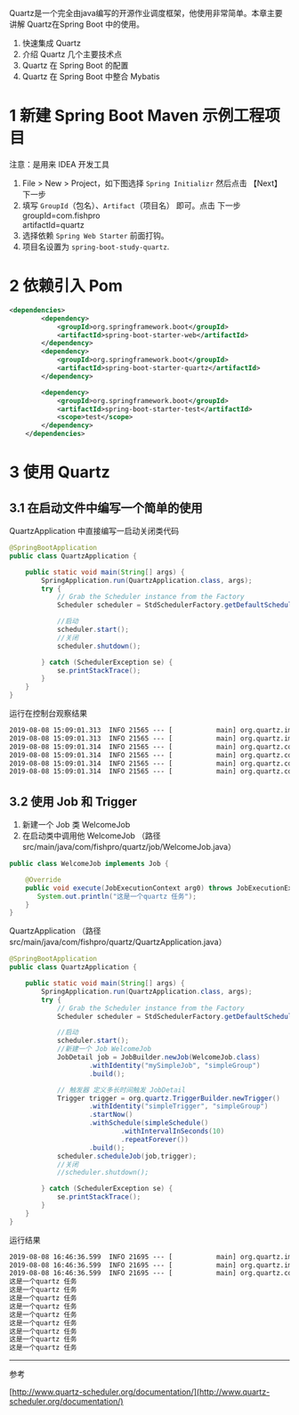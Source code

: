 Quartz是一个完全由java编写的开源作业调度框架，他使用非常简单。本章主要讲解 Quartz在Spring Boot 中的使用。
1. 快速集成 Quartz
2. 介绍 Quartz 几个主要技术点
3. Quartz 在 Spring Boot 的配置
4. Quartz 在 Spring Boot 中整合 Mybatis


# 1 新建 Spring Boot Maven 示例工程项目 
注意：是用来 IDEA 开发工具
1. File > New > Project，如下图选择 `Spring Initializr` 然后点击 【Next】下一步
2. 填写 `GroupId`（包名）、`Artifact`（项目名） 即可。点击 下一步
    groupId=com.fishpro   
    artifactId=quartz
3. 选择依赖 `Spring Web Starter` 前面打钩。
4. 项目名设置为 `spring-boot-study-quartz`.
   
# 2 依赖引入 Pom
```xml
<dependencies>
        <dependency>
            <groupId>org.springframework.boot</groupId>
            <artifactId>spring-boot-starter-web</artifactId>
        </dependency>
        <dependency>
            <groupId>org.springframework.boot</groupId>
            <artifactId>spring-boot-starter-quartz</artifactId>
        </dependency>

        <dependency>
            <groupId>org.springframework.boot</groupId>
            <artifactId>spring-boot-starter-test</artifactId>
            <scope>test</scope>
        </dependency>
    </dependencies>
```

# 3 使用 Quartz 

## 3.1 在启动文件中编写一个简单的使用
QuartzApplication 中直接编写一启动关闭类代码
```java
@SpringBootApplication
public class QuartzApplication {

    public static void main(String[] args) {
        SpringApplication.run(QuartzApplication.class, args);
        try {
            // Grab the Scheduler instance from the Factory
            Scheduler scheduler = StdSchedulerFactory.getDefaultScheduler();

            //启动
            scheduler.start();
            //关闭
            scheduler.shutdown();

        } catch (SchedulerException se) {
            se.printStackTrace();
        }
    }
}
```

运行在控制台观察结果
```cmd
2019-08-08 15:09:01.313  INFO 21565 --- [           main] org.quartz.impl.StdSchedulerFactory      : Quartz scheduler 'DefaultQuartzScheduler' initialized from default resource file in Quartz package: 'quartz.properties'
2019-08-08 15:09:01.313  INFO 21565 --- [           main] org.quartz.impl.StdSchedulerFactory      : Quartz scheduler version: 2.3.1
2019-08-08 15:09:01.314  INFO 21565 --- [           main] org.quartz.core.QuartzScheduler          : Scheduler DefaultQuartzScheduler_$_NON_CLUSTERED started.
2019-08-08 15:09:01.314  INFO 21565 --- [           main] org.quartz.core.QuartzScheduler          : Scheduler DefaultQuartzScheduler_$_NON_CLUSTERED shutting down.
2019-08-08 15:09:01.314  INFO 21565 --- [           main] org.quartz.core.QuartzScheduler          : Scheduler DefaultQuartzScheduler_$_NON_CLUSTERED paused.
2019-08-08 15:09:01.314  INFO 21565 --- [           main] org.quartz.core.QuartzScheduler          : Scheduler DefaultQuartzScheduler_$_NON_CLUSTERED shutdown complete.
```



## 3.2 使用 Job 和 Trigger
1. 新建一个 Job 类 WelcomeJob
2. 在启动类中调用他
WelcomeJob （路径 src/main/java/com/fishpro/quartz/job/WelcomeJob.java）
```java
public class WelcomeJob implements Job {

    @Override
    public void execute(JobExecutionContext arg0) throws JobExecutionException {
       System.out.println("这是一个quartz 任务");
    }
}
```
QuartzApplication （路径 src/main/java/com/fishpro/quartz/QuartzApplication.java）
```java
@SpringBootApplication
public class QuartzApplication {

    public static void main(String[] args) {
        SpringApplication.run(QuartzApplication.class, args);
        try {
            // Grab the Scheduler instance from the Factory
            Scheduler scheduler = StdSchedulerFactory.getDefaultScheduler();

            //启动
            scheduler.start();
            //新建一个 Job WelcomeJob
            JobDetail job = JobBuilder.newJob(WelcomeJob.class)
                    .withIdentity("mySimpleJob", "simpleGroup")
                    .build();

            // 触发器 定义多长时间触发 JobDetail
            Trigger trigger = org.quartz.TriggerBuilder.newTrigger()
                    .withIdentity("simpleTrigger", "simpleGroup")
                    .startNow()
                    .withSchedule(simpleSchedule()
                            .withIntervalInSeconds(10)
                            .repeatForever())
                    .build();
            scheduler.scheduleJob(job,trigger);
            //关闭
            //scheduler.shutdown();

        } catch (SchedulerException se) {
            se.printStackTrace();
        }
    }
}
```

运行结果

```cmd
2019-08-08 16:46:36.599  INFO 21695 --- [           main] org.quartz.impl.StdSchedulerFactory      : Quartz scheduler 'DefaultQuartzScheduler' initialized from default resource file in Quartz package: 'quartz.properties'
2019-08-08 16:46:36.599  INFO 21695 --- [           main] org.quartz.impl.StdSchedulerFactory      : Quartz scheduler version: 2.3.1
2019-08-08 16:46:36.599  INFO 21695 --- [           main] org.quartz.core.QuartzScheduler          : Scheduler DefaultQuartzScheduler_$_NON_CLUSTERED started.
这是一个quartz 任务
这是一个quartz 任务
这是一个quartz 任务
这是一个quartz 任务
这是一个quartz 任务
这是一个quartz 任务
这是一个quartz 任务
这是一个quartz 任务
这是一个quartz 任务
```

-----
参考

[http://www.quartz-scheduler.org/documentation/](http://www.quartz-scheduler.org/documentation/)